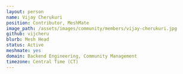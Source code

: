 ```yaml
---
layout: person
name: Vijay Cherukuri
position: Contributor, MeshMate
image_path: /assets/images/community/members/vijay-cherukuri.jpg
github: vijcheru
blurb: Mesh Head
status: Active
meshmate: yes
domain: Backend Engineering, Community Management
timezone: Central Time (CT)
---
```

